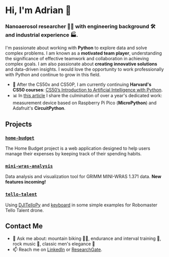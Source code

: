 # Hi, I'm Adrian 👋
### Nanoaerosol researcher 👨‍🔬 with engineering background 🛠️ and industrial experience 🏭.
I'm passionate about working with **Python** to explore data and solve complex problems. I am known as a **motivated team player**, understanding the significance of effective teamwork and collaboration in achieving complex goals. I am also passionate about **creating innovative solutions** and data-driven insights.
I would love the opportunity to work professionally with Python and continue to grow in this field.

- 🌱 After the CS50x and CS50P, I am currently continuing **Harvard's CS50 courses**: [CS50’s Introduction to Artificial Intelligence with Python](https://cs50.harvard.edu/ai/2023/).
- 📊 In [this article](https://doi.org/10.1007/s11051-023-05872-6) I share the culmination of over a year's dedicated work: measurement device based on Raspberry Pi Pico (**MicroPython**) and Adafruit's **CircuitPython**.

## Projects
### [`home-budget`](https://github.com/aokolowicz/home-budget)
The Home Budget project is a web application designed to help users manage their expenses by keeping track of their spending habits.
### [`mini-wras-analysis`](https://github.com/aokolowicz/mini-wras-analysis)
Data analysis and visualization tool for GRIMM MINI-WRAS 1.371 data. **New features incoming!**
### [`tello-talent`](https://github.com/aokolowicz/tello-talent)
Using [DJITelloPy](https://github.com/damiafuentes/DJITelloPy) and [keyboard](https://github.com/boppreh/keyboard) in some simple examples for Robomaster Tello Talent drone.


## Contact Me
- 💬 Ask me about: mountain biking 🚴‍♂️, endurance and interval training 💪, rock music 🎸, classic men's elegance 👔
- 📫 Reach me on [LinkedIn](https://www.linkedin.com/in/adrianokolowicz/) or [ResearchGate](https://www.researchgate.net/profile/Adrian-Okolowicz).
